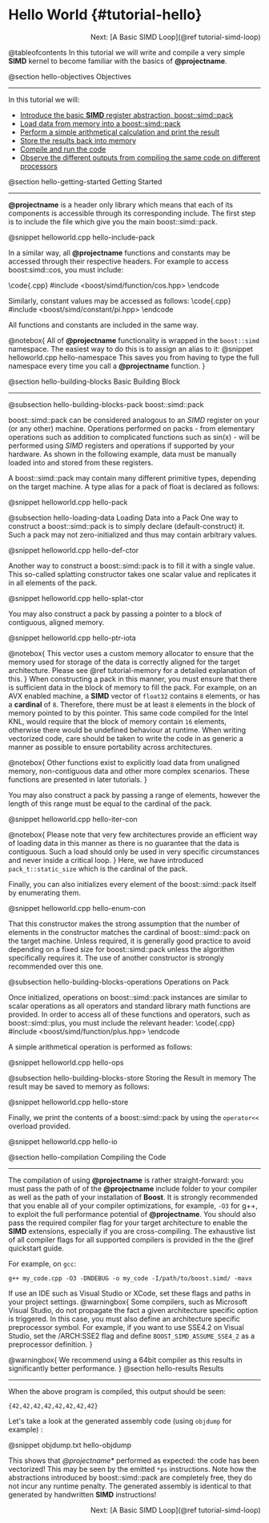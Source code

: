 Hello World {#tutorial-hello}
=========

<div style="text-align: right;" markdown="1">Next:  [A Basic SIMD Loop](@ref tutorial-simd-loop)</div>

@tableofcontents
In this tutorial we will write and compile a very simple __SIMD__ kernel
to become familiar with the basics of **@projectname**.

@section hello-objectives Objectives

-------------------------------------

In this tutorial we will:
- [Introduce the basic __SIMD__ register abstraction, boost::simd::pack](#hello-building-blocks)
- [Load data from memory into a boost::simd::pack](#hello-loading-data)
- [Perform a simple arithmetical calculation and print the result](#hello-building-blocks-operations)
- [Store the results back into memory](#hello-building-blocks-store)
- [Compile and run the code](#hello-compilation)
- [Observe the different outputs from compiling the same code on different processors](#hello-results-architectures)

@section hello-getting-started Getting Started

-------------------------------------
**@projectname** is a header only library which means that each of its components
is accessible through its corresponding include. The first step is to include the
file which give you the main boost::simd::pack.

@snippet helloworld.cpp hello-include-pack

In a similar way, all **@projectname** functions and constants may be accessed through
their respective headers. For example to access boost:simd::cos, you must include:

\code{.cpp}
#include <boost/simd/function/cos.hpp>
\endcode

Similarly, constant values may be accessed as follows:
\code{.cpp}
#include <boost/simd/constant/pi.hpp>
\endcode

All functions and constants are included in the same way.


@notebox{
All of **@projectname** functionality is wrapped in the `boost::simd` namespace.
The easiest way to do this is to assign an alias to it:
@snippet helloworld.cpp hello-namespace
This saves you from having to type the full namespace every time you call a
**@projectname** function.
}


@section hello-building-blocks Basic Building Block

-------------------------------------

@subsection hello-building-blocks-pack boost::simd::pack

boost::simd::pack can be considered analogous to an _SIMD_ register on your (or any other) machine.
Operations performed on packs - from elementary operations such as addition to
complicated functions such as sin(x) - will be performed using _SIMD_ registers
and operations if supported by your hardware. As shown in the following example,
data must be manually loaded into and stored from these registers.

A boost::simd::pack may contain many different primitive types, depending
on the target machine. A type alias for a pack of float is declared as follows:

@snippet helloworld.cpp hello-pack

@subsection hello-loading-data Loading Data into a Pack
One way to construct a boost::simd::pack is to simply declare (default-construct) it.
Such a pack may not zero-initialized and thus may contain arbitrary values.

@snippet helloworld.cpp hello-def-ctor

Another way to construct a boost::simd::pack is to fill it with a single value.
This so-called splatting constructor takes one scalar value and replicates it
in all elements of the pack.

@snippet helloworld.cpp hello-splat-ctor

You may also construct a pack by passing a pointer to a block of contiguous, aligned memory.

@snippet helloworld.cpp hello-ptr-iota

@notebox{
  This vector uses a custom memory allocator to ensure that the memory used for storage of the data is
  correctly aligned for the target architecture. Please see @ref tutorial-memory
  for a detailed explanation of this.
}
When constructing a pack in this manner, you must ensure that there is sufficient data in the block
of memory to fill the pack. For example, on an AVX enabled machine, a __SIMD__ vector of `float32`
contains `8` elements, or has a __cardinal__ of `8`. Therefore, there must be at least `8` elements
in the block of memory pointed to by this pointer. This same code compiled for the Intel KNL, would
require that the block of memory contain `16` elements, otherwise there would be undefined behaviour
at runtime. When writing vectorized code, care should be taken to write the code in as generic a manner
as possible to ensure portability across architectures.

@notebox{
Other functions exist to explicitly load data from unaligned memory, non-contiguous data
and other more complex scenarios. These functions are presented in later tutorials.
}

You may also construct a pack by passing a range of elements, however the length of this
range must be equal to the cardinal of the pack.

@snippet helloworld.cpp hello-iter-con

@notebox{
Please note that very few architectures provide an efficient way of loading
data in this manner as there is no guarantee that the data is contiguous.
Such a load should only be used in very specific circumstances and never inside
a critical loop.
}
Here, we have introduced `pack_t::static_size` which is the cardinal of the pack.

Finally, you can also initializes every element of the boost::simd::pack itself by enumerating them.

@snippet helloworld.cpp hello-enum-con

That this constructor makes the strong assumption that the number of elements
in the constructor matches the cardinal of boost::simd::pack on the target
machine. Unless required, it is generally good practice to avoid depending
on a fixed size for boost::simd::pack unless the algorithm specifically
requires it. The use of another constructor is strongly recommended
over this one.

@subsection hello-building-blocks-operations Operations on Pack

Once initialized, operations on boost::simd::pack instances are similar to scalar operations as all
operators and standard library math functions are provided. In order to access all of these functions
and operators, such as boost::simd::plus, you must include the relevant header:
\code{.cpp}
#include <boost/simd/function/plus.hpp>
\endcode

A simple arithmetical operation is performed as follows:

@snippet helloworld.cpp hello-ops

@subsection hello-building-blocks-store Storing the Result in memory
The result may be saved to memory as follows:

@snippet helloworld.cpp hello-store

Finally, we print the contents of a boost::simd::pack by using the `operator<<` overload provided.

@snippet helloworld.cpp hello-io

@section hello-compilation Compiling the Code

-------------------------------------

The compilation of using **@projectname** is rather straight-forward: you must pass the path of of the
**@projectname** include folder to your compiler as well as the path of your installation of **Boost**.
It is strongly recommended that you enable all of your compiler optimizations, for example, `-O3` for
g++, to exploit the full performance potential of **@projectname**. You should also pass the required compiler flag
for your target architecture to enable the __SIMD__ extensions, especially if you are cross-compiling.
The exhaustive list of all compiler flags for all supported compilers is provided in the the
@ref quickstart guide.

For example, on `gcc`:

`g++ my_code.cpp -O3 -DNDEBUG -o my_code -I/path/to/boost.simd/ -mavx`

If use an IDE such as Visual Studio or XCode, set these flags and paths in
your project settings.
@warningbox{
Some compilers, such as Microsoft Visual Studio, do not propagate the fact a given architecture specific
option is triggered. In this case, you must also define an architecture specific preprocessor symbol.
For example, if you want to use SSE4.2 on Visual Studio, set the /ARCH:SSE2 flag and
define `BOOST_SIMD_ASSUME_SSE4_2` as a preprocessor definition.
}

@warningbox{
We recommend using a 64bit compiler as this results in significantly better
performance.
}
@section hello-results Results

-------------------------------------

When the above program is compiled, this output should be seen:

`{42,42,42,42,42,42,42,42}`

Let's take a look at the generated assembly code (using `objdump` for example) :

@snippet objdump.txt hello-objdump

This shows that *@projectname** performed as expected: the code has been vectorized!
This may be seen by the emitted `*ps` instructions. Note how the abstractions introduced
by boost::simd::pack are completely free, they do not incur any runtime penalty. The generated
assembly is identical to that generated by handwritten __SIMD__ instructions!

<div style="text-align: right;" markdown="1">Next:  [A Basic SIMD Loop](@ref tutorial-simd-loop)</div>
